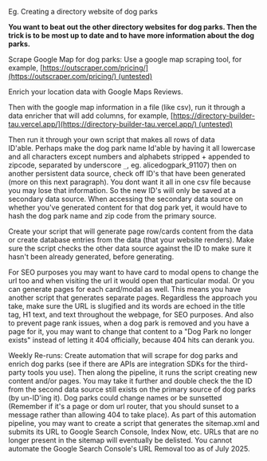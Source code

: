 Eg. Creating a directory website of dog parks

**You want to beat out the other directory websites for dog parks. Then the trick is to be most up to date and to have more information about the dog parks.**

Scrape Google Map for dog parks:
Use a google map scraping tool, for example, [https://outscraper.com/pricing/](https://outscraper.com/pricing/) (untested)

Enrich your location data with Google Maps Reviews.

Then with the google map information in a file (like csv), run it through a data enricher that will add columns, for example, [https://directory-builder-tau.vercel.app/](https://directory-builder-tau.vercel.app/) (untested)

Then run it through your own script that makes all rows of data ID'able. Perhaps make the dog park name Id'able by having it all lowercase and all characters except numbers and alphabets stripped + appended to zipcode, separated by underscore `_`, eg. alicedogpark_91107) then on another persistent data source, check off ID's that have been generated (more on this next paragraph). You dont want it all in one csv file because you may lose that information. So the new ID's will only be saved at a secondary data source. When accessing the secondary data source on whether you've generated content for that dog park yet, it would have to hash the dog park name and zip code from the primary source.

Create your script that will generate page row/cards content from the data or create database entries from the data (that your website renders). Make sure the script checks the other data source against the ID to make sure it hasn't been already generated, before generating.


For SEO purposes you may want to have card to modal opens to change the url too and when visiting the url it would open that particular modal. Or you can generate pages for each card/modal as well. This means you have another script that generates separate pages. Regardless the approach you take, make sure the URL is slugified and its words are echoed in the title tag, H1 text, and text throughout the webpage, for SEO purposes. And also to prevent page rank issues, when a dog park is removed and you have a page for it, you may want to change that content to a "Dog Park no longer exists" instead of letting it 404 officially, because 404 hits can derank you.

Weekly Re-runs:
Create automation that will scrape for dog parks and enrich dog parks (see if there are APIs are integration SDKs for the third-party tools you use). Then along the pipeline, it runs the script creating new content and/or pages. You may take it further and double check the the ID from the second data source still exists on the primary source of dog parks (by un-ID'ing it). Dog parks could change names or be sunsetted (Remember if it's a page or dom url router, that you should sunset to a message rather than allowing 404 to take place). As part of this automation pipeline, you may want  to create a script that generates the sitemap.xml and submits its URL to Google Search Console, Index Now, etc. URLs that are no longer present in the sitemap will eventually be delisted. You cannot automate the Google Search Console's URL Removal too as of July 2025.
